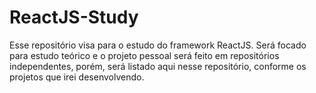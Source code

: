 # ReactJS-Study
Esse repositório visa para o estudo do framework ReactJS. Será focado para estudo teórico e o projeto pessoal será feito em repositórios independentes, porém, será listado aqui nesse repositório, conforme os projetos que irei desenvolvendo.
